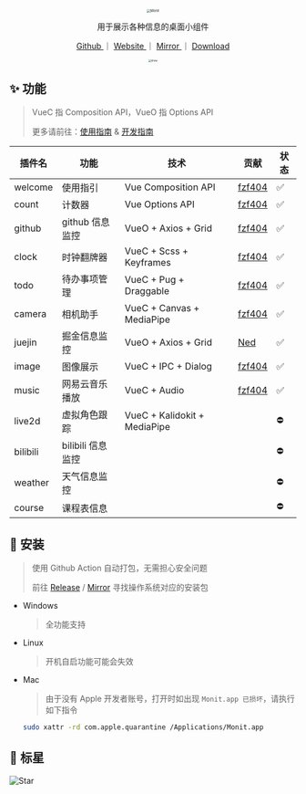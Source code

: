 <!--

 * @Author: fzf404
 * @Date: 2022-06-18 17:15:15
 * @LastEditors: fzf404 me@fzf404.art
 * @LastEditTime: 2022-12-28 02:07:36
 * @Description: 应用介绍
-->

<p align="center">
  <a href="https://monit.fzf404.art/" target="_blank">
    <img src="https://img.fzf404.art/Monit/logo.webp" alt="Monit" style="zoom:40%;"/>
  </a>
</p>

<p align="center">用于展示各种信息的桌面小组件</p>

<p align="center">
  <a href="https://github.com/fzf404/Monit"> Github </a> ｜
  <a href="https://monit.fzf404.art/"> Website </a> ｜
  <a href="https://cloud.fzf404.art/release/monit"> Mirror </a> ｜
  <a href="https://github.com/fzf404/Monit/releases"> Download </a>
</p>

<p align="center">
  <img src="https://img.fzf404.art/Monit/v0.7.0.webp" alt="show" style="zoom:30%;" />
</p>

## ✨ 功能

> VueC 指 Composition API，VueO 指 Options API
>
> 更多请前往：[使用指南](https://monit.fzf404.art/#/zh/01-guide) & [开发指南](https://monit.fzf404.art/#/zh/03-develop)

| 插件名   | 功能              | 技术                         | 贡献                                  | 状态 |
| -------- | ----------------- | ---------------------------- | ------------------------------------- | ---- |
| welcome  | 使用指引          | Vue Composition API          | [fzf404](https://github.com/fzf404)   | ✅   |
| count    | 计数器            | Vue Options API              | [fzf404](https://github.com/fzf404)   | ✅   |
| github   | github 信息监控   | VueO + Axios + Grid          | [fzf404](https://github.com/fzf404)   | ✅   |
| clock    | 时钟翻牌器        | VueC + Scss + Keyframes      | [fzf404](https://github.com/fzf404)   | ✅   |
| todo     | 待办事项管理      | VueC + Pug + Draggable       | [fzf404](https://github.com/fzf404)   | ✅   |
| camera   | 相机助手          | VueC + Canvas + MediaPipe    | [fzf404](https://github.com/fzf404)   | ✅   |
| juejin   | 掘金信息监控      | VueO + Axios + Grid          | [Ned](https://github.com/wangenze267) | ✅   |
| image    | 图像展示          | VueC + IPC + Dialog          | [fzf404](https://github.com/fzf404)   | ✅   |
| music    | 网易云音乐播放    | VueC + Audio                 | [fzf404](https://github.com/fzf404)   | ✅   |
| live2d   | 虚拟角色跟踪      | VueC + Kalidokit + MediaPipe |                                       | ⛔️  |
| bilibili | bilibili 信息监控 |                              |                                       | ⛔️  |
| weather  | 天气信息监控      |                              |                                       | ⛔️  |
| course   | 课程表信息        |                              |                                       | ⛔️  |

## 🎁 安装

> 使用 Github Action 自动打包，无需担心安全问题
>
> 前往 [Release](https://github.com/fzf404/Monit/releases) / [Mirror](https://cloud.fzf404.art/release/monit) 寻找操作系统对应的安装包

- Windows

  > 全功能支持

- Linux

  > 开机自启功能可能会失效

- Mac

  > 由于没有 Apple 开发者账号，打开时如出现 `Monit.app 已损坏`，请执行如下指令

  ```bash
  sudo xattr -rd com.apple.quarantine /Applications/Monit.app
  ```

## 🌟 标星

![Star](https://api.star-history.com/svg?repos=fzf404/Monit&type=Date)
